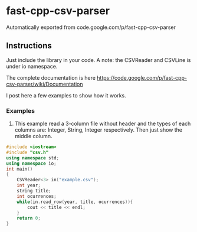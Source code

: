 # fast-cpp-csv-parser
Automatically exported from code.google.com/p/fast-cpp-csv-parser

## Instructions
Just include the library in your code. A note: the CSVReader and CSVLine is under io namespace.

The complete documentation is here https://code.google.com/p/fast-cpp-csv-parser/wiki/Documentation

I post here a few examples to show how it works.

### Examples
1. This example read a 3-column file without header and the types of each columns are: Integer, String, Integer respectively. Then just show the middle column.

```c++
#include <iostream>
#include "csv.h"
using namespace std;
using namespace io;
int main()
{
	CSVReader<3> in("example.csv");
	int year;
	string title;
	int ocurrences;
	while(in.read_row(year, title, ocurrences)){
		cout << title << endl;
	}
	return 0;
}
